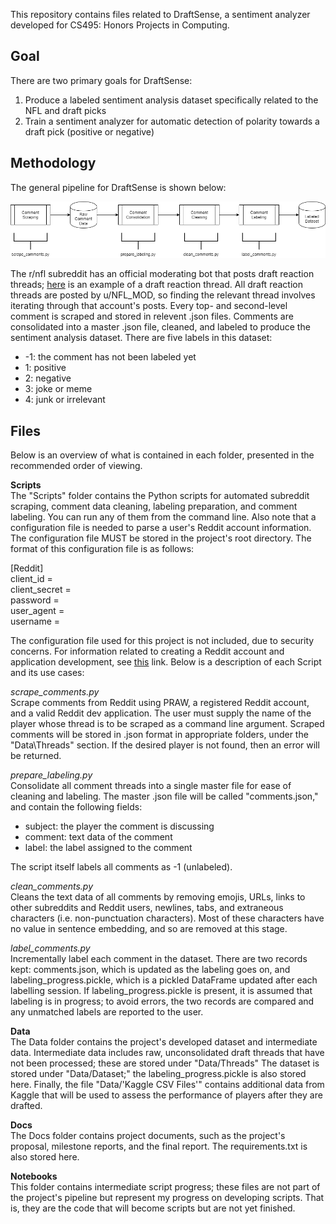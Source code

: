 This repository contains files related to DraftSense, a sentiment analyzer developed for CS495: Honors Projects in Computing.

## Goal  
There are two primary goals for DraftSense:

1. Produce a labeled sentiment analysis dataset specifically related to the NFL and draft picks  
2. Train a sentiment analyzer for automatic detection of polarity towards a draft pick (positive or negative)  

## Methodology  
The general pipeline for DraftSense is shown below:

![Processing Pipeline](https://github.com/jonwiseman/DraftSense/blob/master/Docs/Images/Processing%20Pipeline.png?raw=true)

The r/nfl subreddit has an official moderating bot that posts draft reaction threads;  [here](https://www.reddit.com/r/nfl/comments/8flkos/round_5_pick_4_shaquem_griffin_olb_central/) is an example of a draft reaction thread.  All draft reaction threads are posted by u/NFL_MOD, so finding the relevant thread involves iterating through that account's posts.  Every top- and second-level comment is scraped and stored in relevent .json files.  Comments are consolidated into a master .json file, cleaned, and labeled to produce the sentiment analysis dataset.  There are five labels in this dataset:

* -1: the comment has not been labeled yet  
* 1: positive  
* 2: negative  
* 3: joke or meme  
* 4: junk or irrelevant  

## Files  
Below is an overview of what is contained in each folder, presented in the recommended order of viewing.

**Scripts**  
The "Scripts" folder contains the Python scripts for automated subreddit scraping, comment data cleaning, labeling preparation, and comment labeling.  You can run any of them from the command line.  Also note that a configuration file is needed to parse a user's Reddit account information.  The configuration file MUST be stored in the project's root directory.  The format of this configuration file is as follows:  

[Reddit]  
client_id =  
client_secret =   
password =   
user_agent =   
username =   

The configuration file used for this project is not included, due to security concerns.  For information related to creating a Reddit account and application development, see [this](https://www.reddithelp.com/en) link.  Below is a description of each Script and its use cases:  

*scrape_comments.py*  
Scrape comments from Reddit using PRAW, a registered Reddit account, and a valid Reddit dev application.  The user must supply the name of the player whose thread is to be scraped as a command line argument.  Scraped comments will be stored in .json format in appropriate folders, under the "Data\Threads" section.  If the desired player is not found, then an error will be returned.

*prepare_labeling.py*  
Consolidate all comment threads into a single master file for ease of cleaning and labeling.  The master .json file will be called "comments.json," and contain the following fields:

* subject: the player the comment is discussing  
* comment: text data of the comment  
* label: the label assigned to the comment

The script itself labels all comments as -1 (unlabeled).  

*clean_comments.py*  
Cleans the text data of all comments by removing emojis, URLs, links to other subreddits and Reddit users, newlines, tabs, and extraneous characters (i.e. non-punctuation characters).  Most of these characters have no value in sentence embedding, and so are removed at this stage.  

*label_comments.py*  
Incrementally label each comment in the dataset.  There are two records kept: comments.json, which is updated as the labeling goes on, and labeling_progress.pickle, which is a pickled DataFrame updated after each labelling session.  If labeling_progress.pickle is present, it is assumed that labeling is in progress; to avoid errors, the two records are compared and any unmatched labels are reported to the user.

**Data**  
The Data folder contains the project's developed dataset and intermediate data.  Intermediate data includes raw, unconsolidated draft threads that have not been processed; these are stored under "Data/Threads"  The dataset is stored under "Data/Dataset;" the labeling_progress.pickle is also stored here.  Finally, the file "Data/'Kaggle CSV Files'" contains additional data from Kaggle that will be used to assess the performance of players after they are drafted.

**Docs**  
The Docs folder contains project documents, such as the project's proposal, milestone reports, and the final report.  The requirements.txt is also stored here.  

**Notebooks**  
This folder contains intermediate script progress; these files are not part of the project's pipeline but represent my progress on developing scripts.  That is, they are the code that will become scripts but are not yet finished.
